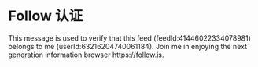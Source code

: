 # Follow 认证
This message is used to verify that this feed (feedId:41446022334078981) belongs to me (userId:63216204740061184). Join me in enjoying the next generation information browser https://follow.is.
